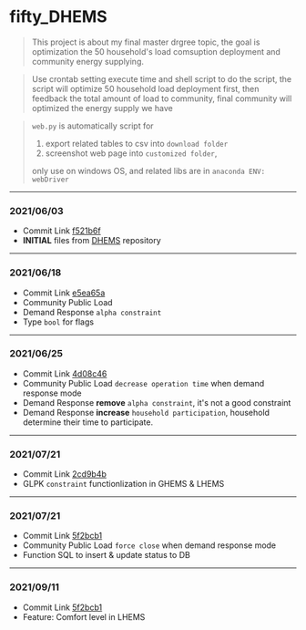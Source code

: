 # fifty_DHEMS

> This project is about my final master drgree topic, the goal is optimization the 50 household's load comsuption deployment and community energy supplying.

> Use crontab setting execute time and shell script to do the script, the script will optimize 50 household load deployment first, then feedback the total amount of load to community, final community will optimized the energy supply we have

> `web.py` is automatically script for 
> 1. export related tables to csv into `download folder` 
> 2. screenshot web page into `customized folder`,
> 
> only use on windows OS, and related libs are in `anaconda ENV: webDriver`
---
### 2021/06/03

+ Commit Link [f521b6f](https://github.com/colin861209/fifty_DHEMS/commit/f521b6ffeb56e13600e8cb9f75031692987bd828)
+ **INITIAL** files from [DHEMS](https://github.com/colin861209/DHEMS) repository

---
### 2021/06/18

+ Commit Link [e5ea65a](https://github.com/colin861209/fifty_DHEMS/commit/e5ea65a307779ddf633804eefd2094d9c5e5b386)
+ Community Public Load
+ Demand Response `alpha constraint`
+ Type `bool` for flags

---
### 2021/06/25

+ Commit Link [4d08c46](https://github.com/colin861209/fifty_DHEMS/commit/4d08c4628223385aff8e2d4fdcc0d4acd275d0e9)
+ Community Public Load `decrease operation time` when demand response mode
+ Demand Response **remove** `alpha constraint`, it's not a good constraint
+ Demand Response **increase** `household participation`, household determine their time to participate.

---
### 2021/07/21

+ Commit Link [2cd9b4b](https://github.com/colin861209/fifty_DHEMS/commit/2cd9b4b2c37d3b0a5cbc1b0d2a744aa954a119e3)
+ GLPK `constraint` functionlization in GHEMS & LHEMS

---
### 2021/07/21

+ Commit Link [5f2bcb1](https://github.com/colin861209/fifty_DHEMS/commit/5f2bcb143db9db5ecb8709134763334e4165d7c9)
+ Community Public Load `force close` when demand response mode
+ Function SQL to insert & update status to DB

---
### 2021/09/11

+ Commit Link [5f2bcb1](https://github.com/colin861209/fifty_DHEMS/commit/f30a6a73bfb23b6b177e3a9ca148b4376ed3f8d6)
+ Feature: Comfort level in LHEMS
